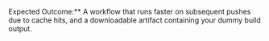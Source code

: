 Expected Outcome:** A workflow that runs faster on subsequent pushes due to cache hits, and a downloadable artifact containing your dummy build output.
